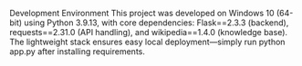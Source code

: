 Development Environment
This project was developed on Windows 10 (64-bit) using Python 3.9.13, with core dependencies: Flask==2.3.3 (backend), requests==2.31.0 (API handling), and wikipedia==1.4.0 (knowledge base). The lightweight stack ensures easy local deployment—simply run python app.py after installing requirements.
